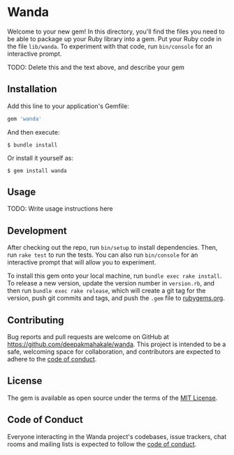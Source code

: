 # Wanda

Welcome to your new gem! In this directory, you'll find the files you need to be
able to package up your Ruby library into a gem. Put your Ruby code in the file `lib/wanda`.
To experiment with that code, run `bin/console` for an interactive prompt.

TODO: Delete this and the text above, and describe your gem

## Installation

Add this line to your application's Gemfile:

```ruby
gem 'wanda'
```

And then execute:

    $ bundle install

Or install it yourself as:

    $ gem install wanda

## Usage

TODO: Write usage instructions here

## Development

After checking out the repo, run `bin/setup` to install dependencies.
Then, run `rake test` to run the tests. You can also run `bin/console` for an
interactive prompt that will allow you to experiment.

To install this gem onto your local machine, run `bundle exec rake install`.
To release a new version, update the version number in `version.rb`, and then
run `bundle exec rake release`, which will create a git tag for the version,
push git commits and tags, and push the `.gem` file to [rubygems.org](https://rubygems.org).

## Contributing

Bug reports and pull requests are welcome on GitHub at https://github.com/deepakmahakale/wanda.
This project is intended to be a safe, welcoming space for collaboration, and
contributors are expected to adhere to the
[code of conduct](https://github.com/deepakmahakale/wanda/blob/master/CODE_OF_CONDUCT.md).


## License

The gem is available as open source under the terms of the
[MIT License](https://opensource.org/licenses/MIT).

## Code of Conduct

Everyone interacting in the Wanda project's codebases, issue trackers,
chat rooms and mailing lists is expected to follow the
[code of conduct](https://github.com/deepakmahakale/wanda/blob/master/CODE_OF_CONDUCT.md).
